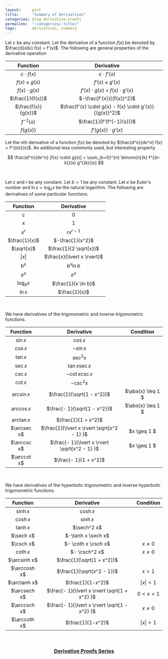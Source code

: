 ```yaml
---
layout:     post
title:      "Summary of Derivatives"
categories: blog derivative-proofs
permalink:  ":categories/:title/"
tags:       derivatives, summary
---
```


Let $c$ be any constant. Let the derivative of a function $f(x)$ be denoted by $\frac{d}{dx} f(x) = f'(x)$. The following are general properties of the derivative operation

| **Function**          | **Derivative**                                            |
|:---------------------:|:---------------------------------------------------------:|
| $c \cdot f(x)$        | $c \cdot f'(x)$                                           |
| $f(x) \pm g(x)$       | $f'(x) \pm g'(x)$                                         |
| $f(x) \cdot g(x)$     | $f'(x) \cdot g(x) + f(x) \cdot g'(x)$                     |
| $\frac{1}{f(x)}$      | $-\frac{f'(x)}{(f(x))^2}$                                 |
| $\frac{f(x)}{g(x)}$   | $\frac{f'(x) \cdot g(x) - f(x) \cdot g'(x)}{(g(x))^2}$    |
| $f^{-1}(x)$           | $\frac{1}{f'(f^{-1}(x))}$                                 |
| $f(g(x))$             | $f'(g(x)) \cdot g'(x)$                                    |


Let the $n$th derivative of a function $f(x)$ be denoted by $\frac{d^n}{dx^n} f(x) = f^{(n)}(x)$. An additional less commonly used, but interesting property

$$
\frac{d^n}{dx^n} [f(x) \cdot g(x)] = \sum_{k=0}^{n} \binom{n}{k} f^{(n-k)}(x) g^{(k)}(x)
$$

<br>

Let $c$ and $r$ be any constant. Let $b > 1$ be any constant. Let $e$ be Euler's number and $\ln x = \log_e x$ be the natural logarithm. The following are derivatives of some particular functions.


| **Function**          | **Derivative**                |
|:---------------------:|:-----------------------------:|
| $c$                   | $0$                           |
| $x$                   | $1$                           |
| $x^r$                 | $r x^{r-1}$                   |
| $\frac{1}{x}$         | $-\frac{1}{x^2}$              |
| $\sqrt{x}$            | $\frac{1}{2 \sqrt{x}}$        |
| $\lvert x \rvert$     | $\frac{x}{\lvert x \rvert}$   |
| $b^x$                 | $b^x \ln b$                   |
| $e^x$                 | $e^x$                         |
| $\log_b x$            | $\frac{1}{x \ln b}$           |
| $\ln x$               | $\frac{1}{x}$                 |


<br>

We have derivatives of the trigonometric and inverse trigonometric functions.

| **Function**          | **Derivative**                                | **Condition**         |
|:---------------------:|:---------------------------------------------:|:---------------------:|
| $\sin x$              | $\cos x$                                      ||
| $\cos x$              | $- \sin x$                                    ||
| $\tan x$              | $\sec^2 x$                                    ||
| $\sec x$              | $\tan x \sec x$                               ||
| $\csc x$              | $- \cot x \csc x$                             ||
| $\cot x$              | $-\csc^2 x$                                   ||
| $\arcsin x$           | $\frac{1}{\sqrt{1 - x^2}}$                    | $\abs{x} \leq 1 $     |
| $\arccos x$           | $\frac{- 1}{\sqrt{1 - x^2}}$                  | $\abs{x} \leq 1 $     |
| $\arctan x$           | $\frac{1}{1 + x^2}$                           ||
| $\arcsec x$           | $\frac{1}{\lvert x \rvert \sqrt{x^2 - 1} }$   | $x \geq 1 $           |
| $\arccsc x$           | $\frac{- 1}{\lvert x \rvert \sqrt{x^2 - 1} }$ | $x \geq 1 $           |
| $\arccot x$           | $\frac{- 1}{1 + x^2}$                         ||


<br>

We have derivatives of the hyperbolic trigonometric and inverse hyperbolic trigonometric functions.

| **Function**  | **Derivative**                                | **Condition**         |
|:-------------:|:---------------------------------------------:|:---------------------:|
| $\sinh x$     | $\cosh x$                                     ||
| $\cosh x$     | $\sinh x$                                     ||
| $\tanh x$     | $\sech^2 x$                                   ||
| $\sech x$     | $-\tanh x \sech x$                            ||
| $\csch x$     | $- \coth x \csch x$                           | $x \neq 0$            |
| $\coth x$     | $- \csch^2 x$                                 | $x \neq 0$            |
| $\arcsinh x$  | $\frac{1}{\sqrt{1 + x^2}}$                    ||
| $\arccosh x$  | $\frac{1}{\sqrt{x^2 - 1}}$                    | $x > 1$               | 
| $\arctanh x$  | $\frac{1}{1-x^2}$                             | $\lvert x \rvert < 1$ |
| $\arcsech x$  | $\frac{- 1}{\lvert x \rvert \sqrt{1 + x^2} }$ | $0 < x < 1$           |
| $\arccsch x$  | $\frac{- 1}{\lvert x \rvert \sqrt{1 - x^2} }$ | $x \neq 0$            |
| $\arccoth x$  | $\frac{1}{1-x^2}$                             | $\lvert x \rvert > 1$ |

<br>

<h3 style="text-align:center; margin-bottom:1em;">
    <a href="/blog/derivative-proofs/">Derivative Proofs Series</a>
</h3>
